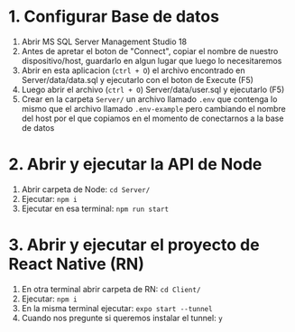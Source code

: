 # 1. Configurar Base de datos

1. Abrir MS SQL Server Management Studio 18
2. Antes de apretar el boton de "Connect", copiar el nombre de nuestro dispositivo/host, guardarlo en algun lugar que luego lo necesitaremos
3. Abrir en esta aplicacion (`ctrl + O`) el archivo encontrado en Server/data/data.sql y ejecutarlo con el boton de Execute (F5)
4. Luego abrir el archivo (`ctrl + O`) Server/data/user.sql y ejecutarlo (F5)
5. Crear en la carpeta `Server/` un archivo llamado `.env` que contenga lo mismo que el archivo llamado `.env-example` pero cambiando el nombre del host por el que copiamos en el momento de conectarnos a la base de datos

# 2. Abrir y ejecutar la API de Node

1. Abrir carpeta de Node: `cd Server/`
2. Ejecutar: `npm i`
3. Ejecutar en esa terminal: `npm run start`

# 3. Abrir y ejecutar el proyecto de React Native (RN)

1. En otra terminal abrir carpeta de RN: `cd Client/`
2. Ejecutar: `npm i`
3. En la misma terminal ejecutar: `expo start --tunnel`
4. Cuando nos pregunte si queremos instalar el tunnel: `y`
